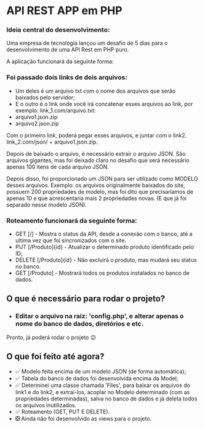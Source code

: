 # API REST APP em PHP

### Ideia central do desenvolvimento:
Uma empresa de tecnologia lançou um desafio de 5 dias para o desenvolvimento de uma API Rest em PHP puro.

A aplicação funcionará da seguinte forma: 
### Foi passado dois links de dois arquivos: 
- Um deles é um arquivo txt com o nome dos arquivos que serão baixados pelo servidor;
- E o outro é o link onde você irá concatenar esses arquivos ao link, por exemplo:
link_1.com/arquivo.txt:
- arquivo1.json.zip
- arquivo2.json.zip

Com o primeiro link, poderá pegar esses arquivos, e juntar com o link2.
link_2.com/json/ + arquivo1.json.zip.

Depois de baixado o arquivo, é necessário extrair o arquivo JSON. 
São arquivos gigantes, mas foi deixado claro no desafio que será necessário apenas 100 itens de cada arquivo JSON.

Depois disso, foi proporcionado um JSON para ser utilizado como MODELO desses arquivos. Exemplo: os arquivos originalmente baixados do site, possuem 200 propriedades de modelo, mas foi dito que precisaríamos de apenas 10 e que acrescentaria mais 2 propriedades novas. (E que já foi separado nesse modelo JSON).

### Roteamento funcionará da seguinte forma:
- GET [/] - Mostra o status da API, desde a conexão com o banco, até a ultima vez que foi sincronizados com o site. 
- PUT [/Produto]{id} - Atualizar o determinado produto identificado pelo ID;
- DELETE [/Produto]{id} - Não excluirá o produto, mas mudará seu status no banco.
- GET [/Produto] - Mostrará todos os produtos instalados no banco de dados.


## O que é necessário para rodar o projeto?
- ### Editar o arquivo na raiz: 'config.php', e alterar apenas o nome do banco de dados, diretórios e etc.
Pronto, já poderá rodar o projeto 😉



## O que foi feito até agora?
- ✅ Modelo feita encima de um modelo JSON (de forma automática);
- ✅ Tabela do banco de dados foi desenvolvida encima da Model;
- ✅ Determinei uma classe chamada 'Files', para baixar os arquivos do link1 e do link2, e extrai-los, acoplar no Modelo determinado (com as propriedades determinadas), salva no banco de dados e já deleta todos os arquivos inutilizados. 
- ✅ Roteamento (GET, PUT E DELETE). 
- ❎ Ainda não foi desenvolvido as views para o projeto.
